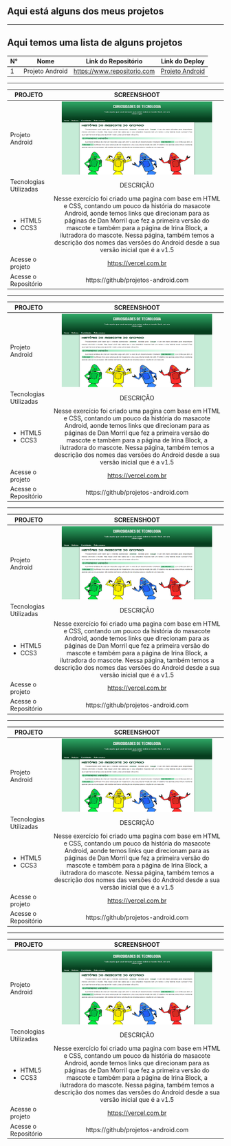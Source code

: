 ## Aqui está alguns dos meus projetos
---
## Aqui temos uma lista de alguns projetos 
N°|Nome|Link do Repositório|Link do Deploy|
|--|----|-------------------|--------------|
|1|Projeto Android|https://www.repositorio.com|[Projeto Android](https://www.deploy.com)|_
---
|PROJETO|SCREENSHOOT
|---------------|:--------: |
|Projeto Android|<img src="https://github.com/emmanuelmarcosdeoliveira/meus-projetos-educacionais/blob/main/img/projeto-android.png" width="350" height="170">|
|Tecnologias Utilizadas|DESCRIÇÃO|
|<ul> <li>HTML5</li> <li>CCS3</li> </ul>|Nesse exercício foi criado uma pagina com base em HTML e CSS, contando um pouco da história do masacote Android, aonde temos links que direcionam para as páginas de Dan Morril que fez a primeira versão do mascote e também para a página de Irina Block, a ilutradora do mascote. Nessa página, também temos a descrição dos nomes das versões do Android desde a sua versão inicial que é a v1.5|DEPLOY|    |
|Acesse o projeto|https://vercel.com.br
Acesse o Repositório|https://github/projetos-android.com|
---
PROJETO|SCREENSHOOT
|---------------|:--------: |
|Projeto Android|<img src="https://github.com/emmanuelmarcosdeoliveira/meus-projetos-educacionais/blob/main/img/projeto-android.png" width="350" height="170">|
|Tecnologias Utilizadas|DESCRIÇÃO|
|<ul> <li>HTML5</li> <li>CCS3</li> </ul>|Nesse exercício foi criado uma pagina com base em HTML e CSS, contando um pouco da história do masacote Android, aonde temos links que direcionam para as páginas de Dan Morril que fez a primeira versão do mascote e também para a página de Irina Block, a ilutradora do mascote. Nessa página, também temos a descrição dos nomes das versões do Android desde a sua versão inicial que é a v1.5|DEPLOY|    |
|Acesse o projeto|https://vercel.com.br
Acesse o Repositório|https://github/projetos-android.com|
---
PROJETO|SCREENSHOOT
|---------------|:--------: |
|Projeto Android|<img src="https://github.com/emmanuelmarcosdeoliveira/meus-projetos-educacionais/blob/main/img/projeto-android.png" width="350" height="170">|
|Tecnologias Utilizadas|DESCRIÇÃO|
|<ul> <li>HTML5</li> <li>CCS3</li> </ul>|Nesse exercício foi criado uma pagina com base em HTML e CSS, contando um pouco da história do masacote Android, aonde temos links que direcionam para as páginas de Dan Morril que fez a primeira versão do mascote e também para a página de Irina Block, a ilutradora do mascote. Nessa página, também temos a descrição dos nomes das versões do Android desde a sua versão inicial que é a v1.5|DEPLOY|    |
|Acesse o projeto|https://vercel.com.br
Acesse o Repositório|https://github/projetos-android.com|
---
PROJETO|SCREENSHOOT
|---------------|:--------: |
|Projeto Android|<img src="https://github.com/emmanuelmarcosdeoliveira/meus-projetos-educacionais/blob/main/img/projeto-android.png" width="350" height="170">|
|Tecnologias Utilizadas|DESCRIÇÃO|
|<ul> <li>HTML5</li> <li>CCS3</li> </ul>|Nesse exercício foi criado uma pagina com base em HTML e CSS, contando um pouco da história do masacote Android, aonde temos links que direcionam para as páginas de Dan Morril que fez a primeira versão do mascote e também para a página de Irina Block, a ilutradora do mascote. Nessa página, também temos a descrição dos nomes das versões do Android desde a sua versão inicial que é a v1.5|DEPLOY|    |
|Acesse o projeto|https://vercel.com.br
Acesse o Repositório|https://github/projetos-android.com|
---
PROJETO|SCREENSHOOT
|---------------|:--------: |
|Projeto Android|<img src="https://github.com/emmanuelmarcosdeoliveira/meus-projetos-educacionais/blob/main/img/projeto-android.png" width="350" height="170">|
|Tecnologias Utilizadas|DESCRIÇÃO|
|<ul> <li>HTML5</li> <li>CCS3</li> </ul>|Nesse exercício foi criado uma pagina com base em HTML e CSS, contando um pouco da história do masacote Android, aonde temos links que direcionam para as páginas de Dan Morril que fez a primeira versão do mascote e também para a página de Irina Block, a ilutradora do mascote. Nessa página, também temos a descrição dos nomes das versões do Android desde a sua versão inicial que é a v1.5|DEPLOY|    |
|Acesse o projeto|https://vercel.com.br
Acesse o Repositório|https://github/projetos-android.com|